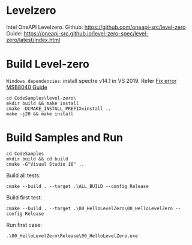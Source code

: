 # Levelzero

Intel OneAPI Levelzero. 
Github: https://github.com/oneapi-src/level-zero
Guide: https://oneapi-src.github.io/level-zero-spec/level-zero/latest/index.html

# Build Level-zero

``Windows dependencies``: install spectre v14.1 in VS 2019. Refer [Fix error MSB8040 Guide](https://learn.microsoft.com/en-us/visualstudio/msbuild/errors/msb8040?view=vs-2022)

    cd CodeSamples\level-zero\
    mkdir build && make install
    cmake -DCMAKE_INSTALL_PREFIX=install ..
    make -j20 && make install

# Build Samples and Run

    cd CodeSamples
    mkdir build && cd build
    cmake -G"Visual Studio 16" ..

Build all tests:

    cmake --build . --target .\ALL_BUILD --config Release

Build first test:

    cmake --build . --target .\00_HelloLevelZero\00_HelloLevelZero --config Release

Run first case:

    .\00_HelloLevelZero\Release\00_HelloLevelZero.exe